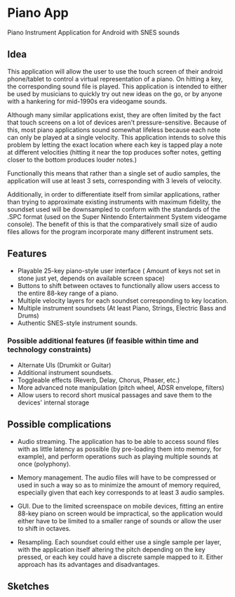 # Piano App
Piano Instrument Application for Android with SNES sounds

## Idea 

This application will allow the user to use the touch screen of their android phone/tablet to control a virtual representation
of a piano. On hitting a key, the corresponding sound file is played. This application is intended to either be used by musicians
to quickly try out new ideas on the go, or by anyone with a hankering for mid-1990s era videogame sounds.

Although many similar applications exist, they are often limited by the fact that touch screens on a lot of devices aren't
pressure-sensitive. Because of this, most piano applications sound somewhat lifeless because each note can only be played at a
single velocity. This application intends to solve this problem by letting the exact location where each key is tapped play a note at different velocities (hitting it near the top produces softer notes, getting closer to the bottom produces louder notes.)

Functionally this means that rather than a single set of audio samples, the application will use at least 3 sets, corresponding with 3 levels of velocity.

Additionally, in order to differentiate itself from similar applications, rather than trying to approximate existing instruments with maximum fidelity, the soundset used will be downsampled to conform with the standards of the .SPC format (used on the Super Nintendo Entertainment System videogame console). The benefit of this is that the comparatively small size of audio files allows for the program incorporate many different instrument sets.

## Features

- Playable 25-key piano-style user interface ( Amount of keys not set in stone just yet, depends on available screen space)
- Buttons to shift between octaves to functionally allow users access to the entire 88-key range of a piano.
- Multiple velocity layers for each soundset corresponding to key location.
- Multiple instrument soundsets (At least Piano, Strings, Electric Bass and Drums)
- Authentic SNES-style instrument sounds.

### Possible additional features (if feasible within time and technology constraints)

- Alternate UIs (Drumkit or Guitar)
- Additional instrument soundsets.
- Toggleable effects (Reverb, Delay, Chorus, Phaser, etc.)
- More advanced note manipulation (pitch wheel, ADSR envelope, filters)
- Allow users to record short musical passages and save them to the devices' internal storage



## Possible complications
- Audio streaming. The application has to be able to access sound files with as little latency as possible (by pre-loading them into memory, for example), and perform operations such as playing multiple sounds at once (polyphony). 

- Memory management. The audio files will have to be compressed or used in such a way so as to minimize the amount of memory required, especially given that each key corresponds to at least 3 audio samples.

- GUI. Due to the limited screenspace on mobile devices, fitting an entire 88-key piano on screen would be impractical, so the application would either have to be limited to a smaller range of sounds or allow the user to shift in octaves.

- Resampling. Each soundset could either use a single sample per layer, with the application itself altering the pitch depending on the key pressed, or each key could have a discrete sample mapped to it. Either approach has its advantages and disadvantages.


## Sketches
